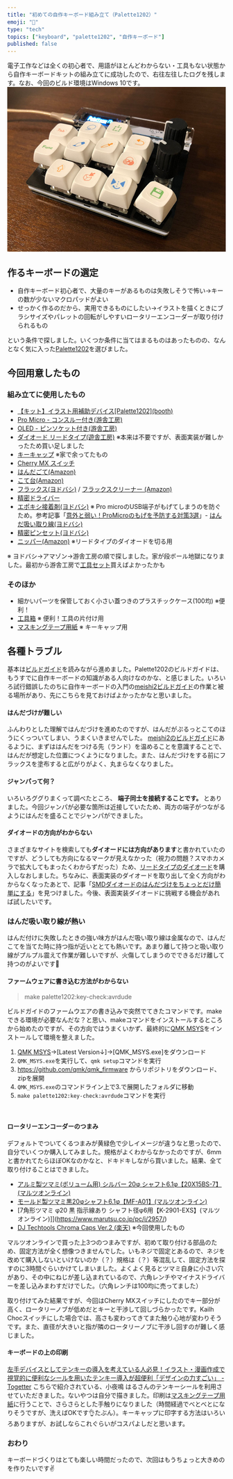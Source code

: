 ```yaml
---
title: "初めての自作キーボード組み立て（Palette1202）"
emoji: "🎉"
type: "tech"
topics: ["keyboard", "palette1202", "自作キーボード"]
published: false
---
```

電子工作などは全くの初心者で、用語がほとんどわからない・工具もない状態から自作キーボードキットの組み立てに成功したので、右往左往したログを残します。なお、今回のビルド環境はWindows 10です。
​
![palette1202](/images/palette1202/palette1202.png)

## 作るキーボードの選定
- 自作キーボード初心者で、大量のキーがあるものは失敗しそうで怖い→キーの数が少ないマクロパッドがよい
- せっかく作るのだから、実用できるものにしたい→イラストを描くときにブラシサイズやパレットの回転がしやすいロータリーエンコーダーが取り付けられるもの

という条件で探しました。いくつか条件に当てはまるものはあったものの、なんとなく気に入った[Palette1202](https://palette1202.nilgiri-tea.net/)を選びました。


## 今回用意したもの

### 組み立てに使用したもの
- [【キット】イラスト用補助デバイス\[Palette1202\](booth)](https://niltea.booth.pm/items/1710035)
- [Pro Micro - コンスルー付き(游舎工房)](https://shop.yushakobo.jp/products/promicro-spring-pinheader)
- [OLED - ピンソケット付き(游舎工房)](https://shop.yushakobo.jp/products/oled)
- [ダイオード リードタイプ(遊舎工房)](https://shop.yushakobo.jp/products/a0800di-01-100) ※本来は不要ですが、表面実装が難しかったため買い足しました
- [キーキャップ](https://talpkeyboard.net/mypage/order_history/4961471709)  ※家で余ってたもの
- [Cherry MX スイッチ](https://shop.yushakobo.jp/products/cherry-mx) 
-  [はんだごて(Amazon)](https://www.amazon.co.jp/gp/product/B006MQD7M4/)
- [こて台(Amazon)](https://www.amazon.co.jp/gp/product/B017SQ0TUO/)
- [フラックス(ヨドバシ)](https://www.yodobashi.com/product/100000001004303211/) / [フラックスクリーナー (Amazon)](https://www.amazon.co.jp/gp/product/B01GROTPEE)
- [精密ドライバー](https://www.yodobashi.com/product/100000001001038640/)
- [エポキシ接着剤(ヨドバシ)](https://www.yodobashi.com/product/100000001001081131/) ※ Pro microのUSB端子がもげてしまうのを防ぐため。参考記事「[意外と弱い！ProMicroのもげを予防する対策3選](https://masatoshihanai.com/moge-of-promicro/)」
​- [はんだ吸い取り線(ヨドバシ)](https://www.yodobashi.com/product/100000001001987586/)
- [精密ピンセット(ヨドバシ)](https://www.yodobashi.com/product/100000001004303234/)
- [ニッパー(Amazon)](https://www.amazon.co.jp/gp/product/B001PR1MRC/) ※リードタイプのダイオードを切る用

※ ヨドバシ→アマゾン→游舎工房の順で探しました。家が段ボール地獄になりました。最初から游舎工房で[工具セット](https://shop.yushakobo.jp/products/a9900to)買えばよかったかも

### そのほか
- 細かいパーツを保管しておく小さい蓋つきのプラスチックケース(100均) ※便利！
- [工具箱](https://www.yodobashi.com/product/100000001003281396/) ※ 便利！工具の片付け用
- [マスキングテープ用紙](https://www.yodobashi.com/product/100000001001682398/) ※ キーキャップ用 


## 各種トラブル
基本は[ビルドガイド](https://palette1202.nilgiri-tea.net/)を読みながら進めました。
​
Palette1202のビルドガイドは、もうすでに自作キーボードの知識がある人向けなのかな、と感じました。いろいろ試行錯誤したのちに自作キーボードの入門の[meishi2ビルドガイド](https://biacco42.hatenablog.com/entry/2019/08/10/185624)の作業と被る場所があり、先にこちらを見ておけばよかったかなと思いました。
​
#### はんだづけが難しい
ふんわりとした理解ではんだづけを進めたのですが、はんだがぷるっとこてのほうにくっついてしまい、うまくいきませんでした。
[meishi2のビルドガイド](https://biacco42.hatenablog.com/entry/2019/08/10/185624)にあるように、まずははんだをつける先（ランド）を温めることを意識することで、はんだが想定した位置につくようになりました。また、はんだづけをする前にフラックスを塗布すると広がりがよく、丸まらなくなりました。
​
#### ジャンパって何？
​いろいろググりまくって調べたところ、 **端子同士を接続することです。** とありました。今回ジャンパが必要な箇所は近接していたため、両方の端子がつながるようにはんだを盛ることでジャンパができました。
​
#### ダイオードの方向がわからない
さまざまなサイトを検索しても**ダイオードには方向があります**と書かれていたのですが、どうしても方向になるマークが見えなかった（視力の問題？スマホカメラで拡大してもまったくわからずだった）ため、[リードタイプのダイオード](https://shop.yushakobo.jp/products/a0800di-01-100)を購入しなおしました。
​
ちなみに、表面実装のダイオードを取り出して全く方向がわからなくなったあとで、記事「[SMDダイオードのはんだづけをちょっとだけ簡単にする](https://skyhigh-works.hatenablog.com/entry/2018/11/03/234803)」を見つけました。今後、表面実装ダイオードに挑戦する機会があれば試したいです。
​

### はんだ吸い取り線が熱い
はんだ付けに失敗したときの強い味方がはんだ吸い取り線は金属なので、はんだこてを当てた時に持つ指が近いととても熱いです。あまり離して持つと吸い取り線がプルプル震えて作業が難しいですが、火傷してしまうのでできるだけ離して持つのがよいです🥺 

#### ファームウェアに書き込む方法がわからない

> make palette1202:key-check:avrdude

ビルドガイドのファームウエアの書き込みで突然でてきたコマンドです。makeできる環境が必要なんだな？と思い、makeコマンドをインストールするところから始めたのですが、その方向ではうまくいかず、最終的に[QMK MSYS](https://msys.qmk.fm/)をインストールして環境を整えました。

1. [QMK MSYS](https://msys.qmk.fm/)→[Latest Version↓]→[QMK_MSYS.exe]をダウンロード
2. `QMK_MSYS.exe`を実行して、`qmk setup`コマンドを実行
3. https://github.com/qmk/qmk_firmware からリポジトリをダウンロード、zipを展開
4. `QMK_MSYS.exe`のコマンドライン上で3.で展開したフォルダに移動
5. `make palette1202:key-check:avrdude`コマンドを実行

​
#### ロータリーエンコーダーのつまみ
デフォルトでついてくるつまみが黄緑色で少しイメージが違うなと思ったので、自分でいくつか購入してみました。規格がよくわからなかったのですが、6mmと書かれてたらほぼOKなのかなと、ドキドキしながら買いました。結果、全て取り付けることはできました。

- [アルミ製ツマミ(ボリューム用) シルバー 20φ シャフト6.1φ【20X15BS-7】(マルツオンライン)](https://www.marutsu.co.jp/pc/i/76775/)
- [モールド製ツマミ黒20φシャフト6.1φ【MF-A01】(マルツオンライン)](https://www.marutsu.co.jp/pc/i/62252/)
- [7角形ツマミ φ20 黒 指示線あり シャフト径φ6用【K-2901-EXS】(マルツオンライン)]](https://www.marutsu.co.jp/pc/i/2957/)
- [DJ Techtools Chroma Caps Ver.2 (楽天)](https://item.rakuten.co.jp/mikidj/aaadjttcc2/) ※今回使用したもの

マルツオンラインで買った上3つのつまみですが、初めて取り付ける部品のため、固定方法が全く想像つきませんでした。いもネジで固定とあるので、ネジを改めて購入しないといけないのか（？）規格は（？）等混乱して、固定方法を探すのに3時間ぐらいかけてしまいました。よくよく見るとツマミ自身に小さい穴があり、その中にねじが差し込まれているので、六角レンチやマイナスドライバーを差し込みまわすだけでした。（六角レンチは100均に売ってました）  

取り付けてみた結果ですが、今回はCherry MXスイッチにしたのでキー部分が高く、ロータリーノブが低めだとキーと干渉して回しづらかったです。Kailh Chocスイッチにした場合では、高さも変わってきてまた触り心地が変わりそうです。また、直径が大きいと指が隣のロータリーノブに干渉し回すのが難しく感じました。

#### キーボードの上の印刷
[左手デバイスとしてテンキーの導入を考えている人必見！イラスト・漫画作成で視覚的に便利なシールを用いたテンキー導入が超便利「デザインの力すごい」 - Togetter](https://togetter.com/li/1589249) 
こちらで紹介されている、小夜鳴 はるさんのテンキーシールを利用させていただきました。ないやつは自分で描きました。印刷は[マスキングテープ用紙](https://www.yodobashi.com/product/100000001001682398/)に行うことで、さらさらとした手触りになりました（時間経過でべとべとになりそうですが、洗えばOKです👌たぶん）。キーキャップに印字する方法はいろいろありますが、お試しならこれぐらいがコスパよしだと思います。

### おわり
キーボードづくりはとても楽しい時間だったので、次回はもうちょっと大きめのを作りたいです✌